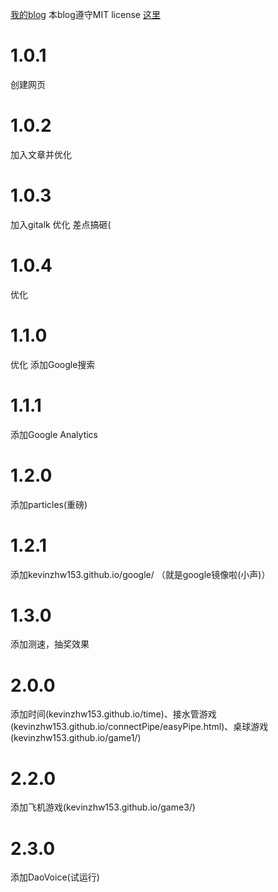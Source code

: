[我的blog](https://kevinzhw153.github.io)
本blog遵守MIT license [这里](https://github.com/kevinzhw153/kevinzhw153.github.io/blob/master/LICENSE-ZH.md)
# 1.0.1
创建网页
# 1.0.2
加入文章并优化
# 1.0.3
加入gitalk
优化
差点搞砸(
# 1.0.4
优化
# 1.1.0
优化
添加Google搜索
# 1.1.1
添加Google Analytics
# 1.2.0
添加particles(重磅)
# 1.2.1
添加kevinzhw153.github.io/google/ （就是google镜像啦(小声)）
# 1.3.0
添加测速，抽奖效果
# 2.0.0
添加时间(kevinzhw153.github.io/time)、接水管游戏(kevinzhw153.github.io/connectPipe/easyPipe.html)、桌球游戏(kevinzhw153.github.io/game1/)
# 2.2.0
添加飞机游戏(kevinzhw153.github.io/game3/)
# 2.3.0
添加DaoVoice(试运行)
